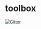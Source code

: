 # toolbox

[![Gitter](https://badges.gitter.im/theodi/toolbox.svg)](https://gitter.im/theodi/toolbox?utm_source=badge&utm_medium=badge&utm_campaign=pr-badge&utm_content=badge)